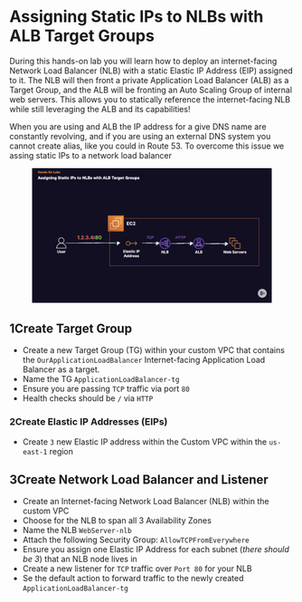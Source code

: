 # Assigning Static IPs to NLBs with ALB Target Groups

During this hands-on lab you will learn how to deploy an internet-facing Network Load Balancer (NLB) with a static Elastic IP Address (EIP) assigned to it. The NLB will then front a private Application Load Balancer (ALB) as a Target Group, and the ALB will be fronting an Auto Scaling Group of internal web servers. This allows you to statically reference the internet-facing NLB while still leveraging the ALB and its capabilities!



When you are using and ALB the IP address for a give DNS name are constantly revolving, and if you are using an external DNS system you cannot create alias, like you could in Route 53. To overcome this issue we assing static IPs to a network load balancer

<figure><img src="../../../.gitbook/assets/image (36) (1).png" alt=""><figcaption></figcaption></figure>

## 1Create Target Group

* Create a new Target Group (TG) within your custom VPC that contains the `OurApplicationLoadBalancer` Internet-facing Application Load Balancer as a target.
* Name the TG `ApplicationLoadBalancer-tg`
* Ensure you are passing `TCP` traffic via port `80`
* Health checks should be `/` via `HTTP`

### 2Create Elastic IP Addresses (EIPs)

* Create `3` new Elastic IP address within the Custom VPC within the `us-east-1` region

## 3Create Network Load Balancer and Listener

* Create an Internet-facing Network Load Balancer (NLB) within the custom VPC
* Choose for the NLB to span all 3 Availability Zones
* Name the NLB `WebServer-nlb`
* Attach the following Security Group: `AllowTCPFromEverywhere`
* Ensure you assign one Elastic IP Address for each subnet (_there should be 3_) that an NLB node lives in
* Create a new listener for `TCP` traffic over `Port 80` for your NLB
* Se the default action to forward traffic to the newly created `ApplicationLoadBalancer-tg`
